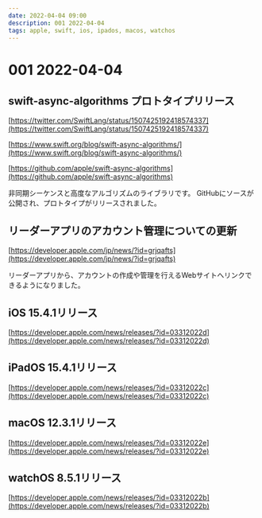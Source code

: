 ```yaml
---
date: 2022-04-04 09:00
description: 001 2022-04-04
tags: apple, swift, ios, ipados, macos, watchos
---
```

# 001 2022-04-04

## swift-async-algorithms プロトタイプリリース

[https://twitter.com/SwiftLang/status/1507425192418574337](https://twitter.com/SwiftLang/status/1507425192418574337)

[https://www.swift.org/blog/swift-async-algorithms/](https://www.swift.org/blog/swift-async-algorithms/)

[https://github.com/apple/swift-async-algorithms](https://github.com/apple/swift-async-algorithms)

非同期シーケンスと高度なアルゴリズムのライブラリです。
GitHubにソースが公開され、プロトタイプがリリースされました。

## リーダーアプリのアカウント管理についての更新

[https://developer.apple.com/jp/news/?id=grjqafts](https://developer.apple.com/jp/news/?id=grjqafts)

リーダーアプリから、アカウントの作成や管理を行えるWebサイトへリンクできるようになりました。

## iOS 15.4.1リリース

[https://developer.apple.com/news/releases/?id=03312022d](https://developer.apple.com/news/releases/?id=03312022d)

## iPadOS 15.4.1リリース

[https://developer.apple.com/news/releases/?id=03312022c](https://developer.apple.com/news/releases/?id=03312022c)

## macOS 12.3.1リリース

[https://developer.apple.com/news/releases/?id=03312022e](https://developer.apple.com/news/releases/?id=03312022e)

## watchOS 8.5.1リリース

[https://developer.apple.com/news/releases/?id=03312022b](https://developer.apple.com/news/releases/?id=03312022b)
